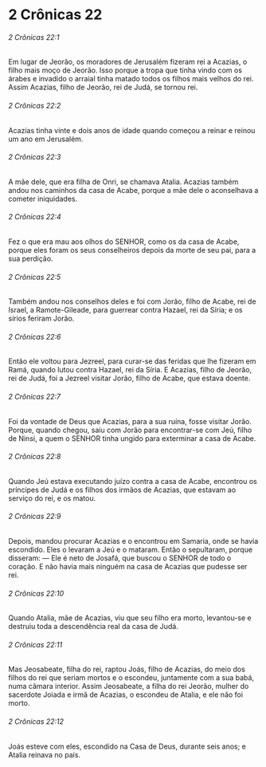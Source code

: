 # 2 Crônicas 22

###### 2 Crônicas 22:1

Em lugar de Jeorão, os moradores de Jerusalém fizeram rei a Acazias, o filho mais moço de Jeorão. Isso porque a tropa que tinha vindo com os árabes e invadido o arraial tinha matado todos os filhos mais velhos do rei. Assim Acazias, filho de Jeorão, rei de Judá, se tornou rei.

###### 2 Crônicas 22:2

Acazias tinha vinte e dois anos de idade quando começou a reinar e reinou um ano em Jerusalém.

###### 2 Crônicas 22:3

A mãe dele, que era filha de Onri, se chamava Atalia. Acazias também andou nos caminhos da casa de Acabe, porque a mãe dele o aconselhava a cometer iniquidades.

###### 2 Crônicas 22:4

Fez o que era mau aos olhos do SENHOR, como os da casa de Acabe, porque eles foram os seus conselheiros depois da morte de seu pai, para a sua perdição.

###### 2 Crônicas 22:5

Também andou nos conselhos deles e foi com Jorão, filho de Acabe, rei de Israel, a Ramote-Gileade, para guerrear contra Hazael, rei da Síria; e os sírios feriram Jorão.

###### 2 Crônicas 22:6

Então ele voltou para Jezreel, para curar-se das feridas que lhe fizeram em Ramá, quando lutou contra Hazael, rei da Síria. E Acazias, filho de Jeorão, rei de Judá, foi a Jezreel visitar Jorão, filho de Acabe, que estava doente.

###### 2 Crônicas 22:7

Foi da vontade de Deus que Acazias, para a sua ruína, fosse visitar Jorão. Porque, quando chegou, saiu com Jorão para encontrar-se com Jeú, filho de Ninsi, a quem o SENHOR tinha ungido para exterminar a casa de Acabe.

###### 2 Crônicas 22:8

Quando Jeú estava executando juízo contra a casa de Acabe, encontrou os príncipes de Judá e os filhos dos irmãos de Acazias, que estavam ao serviço do rei, e os matou.

###### 2 Crônicas 22:9

Depois, mandou procurar Acazias e o encontrou em Samaria, onde se havia escondido. Eles o levaram a Jeú e o mataram. Então o sepultaram, porque disseram: — Ele é neto de Josafá, que buscou o SENHOR de todo o coração. E não havia mais ninguém na casa de Acazias que pudesse ser rei.

###### 2 Crônicas 22:10

Quando Atalia, mãe de Acazias, viu que seu filho era morto, levantou-se e destruiu toda a descendência real da casa de Judá.

###### 2 Crônicas 22:11

Mas Jeosabeate, filha do rei, raptou Joás, filho de Acazias, do meio dos filhos do rei que seriam mortos e o escondeu, juntamente com a sua babá, numa câmara interior. Assim Jeosabeate, a filha do rei Jeorão, mulher do sacerdote Joiada e irmã de Acazias, o escondeu de Atalia, e ele não foi morto.

###### 2 Crônicas 22:12

Joás esteve com eles, escondido na Casa de Deus, durante seis anos; e Atalia reinava no país.

